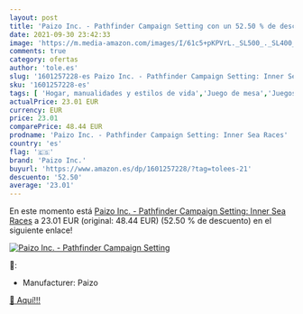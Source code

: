 ```yaml
---
layout: post
title: 'Paizo Inc. - Pathfinder Campaign Setting con un 52.50 % de descuento'
date: 2021-09-30 23:42:33
image: 'https://m.media-amazon.com/images/I/61c5+pKPVrL._SL500_._SL400_.jpg'
comments: true
category: ofertas
author: 'tole.es'
slug: '1601257228-es Paizo Inc. - Pathfinder Campaign Setting: Inner Sea Races'
sku: '1601257228-es'
tags: [ 'Hogar, manualidades y estilos de vida','Juego de mesa','Juegos de estrategia','Juegos de tablero','Juegos y accesorios para juegos','Juegos y adivinanzas','Juguetes','Juguetes y juegos','Libros','paizo inc.', ]
actualPrice: 23.01 EUR
currency: EUR
price: 23.01
comparePrice: 48.44 EUR
prodname: 'Paizo Inc. - Pathfinder Campaign Setting: Inner Sea Races'
country: 'es'
flag: '🇪🇸'
brand: 'Paizo Inc.'
buyurl: 'https://www.amazon.es/dp/1601257228/?tag=tolees-21'
descuento: '52.50'
average: '23.01'
---
```


En este momento está [Paizo Inc. - Pathfinder Campaign Setting: Inner Sea Races](https://www.amazon.es/dp/1601257228/?tag=tolees-21) a 23.01 EUR (original: 48.44 EUR) (52.50 %  de descuento) en el siguiente enlace!

[![Paizo Inc. - Pathfinder Campaign Setting](https://m.media-amazon.com/images/I/61c5+pKPVrL._SL500_._SL400_.jpg)](https://www.amazon.es/dp/1601257228/?tag=tolees-21)

🔎:

- Manufacturer: Paizo

[🛒 Aquí!!!](https://www.amazon.es/dp/1601257228/?tag=tolees-21)

